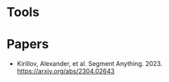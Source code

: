 # Tools



# Papers
- Kirillov, Alexander, et al. Segment Anything. 2023. https://arxiv.org/abs/2304.02643